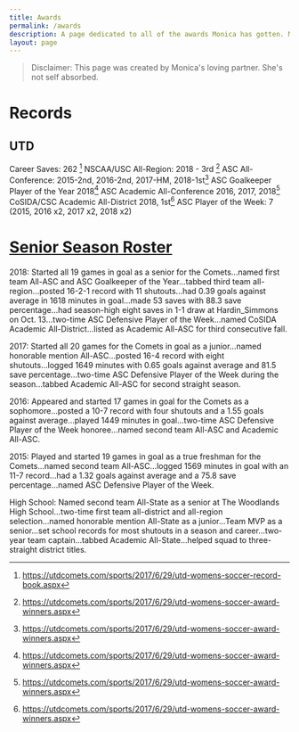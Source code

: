 ```yaml
---
title: Awards
permalink: /awards
description: A page dedicated to all of the awards Monica has gotten. Made by her loving partner.
layout: page
---
```


> Disclaimer: This page was created by Monica's loving partner. She's not self absorbed.

# Records

## UTD

Career Saves: 262 [^1]
NSCAA/USC All-Region: 2018 - 3rd [^2]
ASC All-Conference: 2015-2nd, 2016-2nd, 2017-HM, 2018-1st[^2]
ASC Goalkeeper Player of the Year 2018[^2]
ASC Academic All-Conference 2016, 2017, 2018[^2]
CoSIDA/CSC Academic All-District 2018, 1st[^2]
ASC Player of the Week: 7 (2015, 2016 x2, 2017 x2, 2018 x2)

# [Senior Season Roster](https://utdcomets.com/sports/womens-soccer/roster/monica-dallacasa/2983)

2018: Started all 19 games in goal as a senior for the Comets...named first team All-ASC and ASC Goalkeeper of the Year...tabbed third team all-region...posted 16-2-1 record with 11 shutouts...had 0.39 goals against average in 1618 minutes in goal...made 53 saves with 88.3 save percentage...had season-high eight saves in 1-1 draw at Hardin_Simmons on Oct. 13...two-time ASC Defensive Player of the Week...named CoSIDA Academic All-District...listed as Academic All-ASC for third consecutive fall.

2017: Started all 20 games for the Comets in goal as a junior...named honorable mention All-ASC...posted 16-4 record with eight shutouts...logged 1649 minutes with 0.65 goals against average and 81.5 save percentage...two-time ASC Defensive Player of the Week during the season...tabbed Academic All-ASC for second straight season.

2016: Appeared and started 17 games in goal for the Comets as a sophomore...posted a 10-7 record with four shutouts and a 1.55 goals against average...played 1449 minutes in goal...two-time ASC Defensive Player of the Week honoree...named second team All-ASC and Academic All-ASC.

2015: Played and started 19 games in goal as a true freshman for the Comets...named second team All-ASC...logged 1569 minutes in goal with an 11-7 record...had a 1.32 goals against average and a 75.8 save percentage...named ASC Defensive Player of the Week.

High School: Named second team All-State as a senior at The Woodlands High School...two-time first team all-district and all-region selection...named honorable mention All-State as a junior...Team MVP as a senior...set school records for most shutouts in a season and career...two-year team captain...tabbed Academic All-State...helped squad to three-straight district titles.

[^1]: https://utdcomets.com/sports/2017/6/29/utd-womens-soccer-record-book.aspx
[^2]: https://utdcomets.com/sports/2017/6/29/utd-womens-soccer-award-winners.aspx
